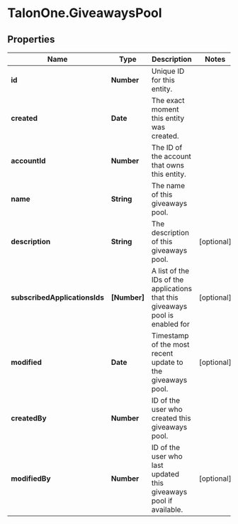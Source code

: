 # TalonOne.GiveawaysPool

## Properties

Name | Type | Description | Notes
------------ | ------------- | ------------- | -------------
**id** | **Number** | Unique ID for this entity. | 
**created** | **Date** | The exact moment this entity was created. | 
**accountId** | **Number** | The ID of the account that owns this entity. | 
**name** | **String** | The name of this giveaways pool. | 
**description** | **String** | The description of this giveaways pool. | [optional] 
**subscribedApplicationsIds** | **[Number]** | A list of the IDs of the applications that this giveaways pool is enabled for | [optional] 
**modified** | **Date** | Timestamp of the most recent update to the giveaways pool. | [optional] 
**createdBy** | **Number** | ID of the user who created this giveaways pool. | 
**modifiedBy** | **Number** | ID of the user who last updated this giveaways pool if available. | [optional] 


